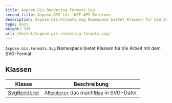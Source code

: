 ```yaml
---
title: Aspose.Gis.Rendering.Formats.Svg
second_title: Aspose.GIS für .NET-API-Referenz
description: Aspose.Gis.Formats.Svg Namespace bietet Klassen für die Arbeit mit dem SVGFormat.
type: docs
weight: 330
url: /de/net/aspose.gis.rendering.formats.svg/
---
```

`Aspose.Gis.Formats.Svg` Namespace bietet Klassen für die Arbeit mit dem SVG-Format.

## Klassen

| Klasse | Beschreibung |
| --- | --- |
| [SvgRenderer](./svgrenderer/) | A[`Renderer`](../aspose.gis.rendering/renderer/) das macht[`Map`](../aspose.gis.rendering/map/) in SVG-Datei. |


